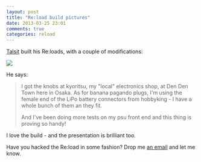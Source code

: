 ```yaml
---
layout: post
title: "Re:load build pictures"
date: 2013-03-25 23:01
comments: true
categories: reload
---
```


[Talsit](http://talsit.org) built his Re:loads, with a couple of modifications:

<img src="https://lh5.googleusercontent.com/-u-29xWg1P5I/UVDXBIqA26I/AAAAAAAAAEU/VyI1ILMlXsw/w675-h683-p-o-k/reload%2Bbuild.jpeg" />

He says:

<blockquote>I got the knobs at kyoritsu, my "local" electronics shop, at Den Den Town here in Osaka. As for banana pagando plugs, I'm using the female end of the LiPo battery connectors from hobbyking - I have a whole bunch of them an they fit.

And I've been doing more tests on my psu front end and this thing is proving so handy!</blockquote>

I love the build - and the presentation is brilliant too.

Have you hacked the Re:load in some fashion? Drop me <a href="mailto:nick@arachnidlabs.com">an email</a> and let me know.



